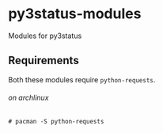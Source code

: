 # py3status-modules

Modules for py3status

## Requirements

Both these modules require `python-requests`.

###### on archlinux
`# pacman -S python-requests`
